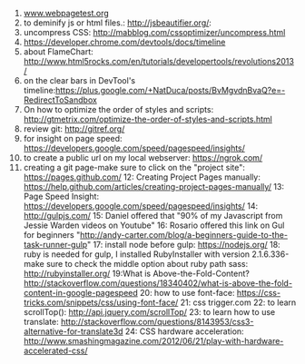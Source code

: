 
1. www.webpagetest.org
2. to deminify js or html files.: http://jsbeautifier.org/:
3. uncompress CSS: http://mabblog.com/cssoptimizer/uncompress.html
4. https://developer.chrome.com/devtools/docs/timeline
5. about FlameChart: http://www.html5rocks.com/en/tutorials/developertools/revolutions2013/
6. on the clear bars in DevTool's timeline:https://plus.google.com/+NatDuca/posts/BvMgvdnBvaQ?e=-RedirectToSandbox
7. On how to optimize the order of styles and scripts: http://gtmetrix.com/optimize-the-order-of-styles-and-scripts.html
8. review git: http://gitref.org/
9. for insight on page speed: https://developers.google.com/speed/pagespeed/insights/
10. to create a public url on my local webserver: https://ngrok.com/
11. creating a git page-make sure to click on the "project site": https://pages.github.com/
12: Creating Project Pages manually: https://help.github.com/articles/creating-project-pages-manually/
13: Page Speed Insight: https://developers.google.com/speed/pagespeed/insights/
14: http://gulpjs.com/
15: Daniel offered that "90% of my Javascript from Jessie Warden videos on Youtube"
16: Rosario offered this link on Gul for beginners "http://andy-carter.com/blog/a-beginners-guide-to-the-task-runner-gulp"
17: install node before gulp: https://nodejs.org/
18: ruby is needed for gulp, I installed RubyInstaller with version 2.1.6.336-make sure to check the middle option about ruby path sass: http://rubyinstaller.org/
19:What is Above-the-Fold-Content? http://stackoverflow.com/questions/18340402/what-is-above-the-fold-content-in-google-pagespeed
20: how to use font-face: https://css-tricks.com/snippets/css/using-font-face/
21: css trigger.com
22: to learn scrollTop(): http://api.jquery.com/scrollTop/
23: to learn how to use translate: http://stackoverflow.com/questions/8143953/css3-alternative-for-translate3d
24: CSS hardware acceleration: http://www.smashingmagazine.com/2012/06/21/play-with-hardware-accelerated-css/